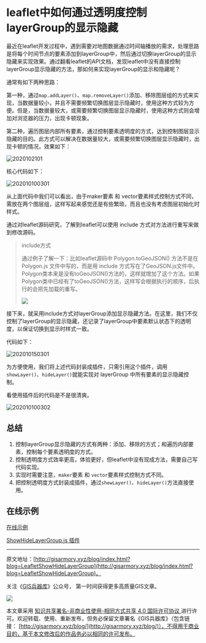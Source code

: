 # leaflet中如何通过透明度控制layerGroup的显示隐藏



最近在leaflet开发过程中，遇到需要对地图数据通过时间轴播放的需求，处理思路是将每个时间节点的要素添加到layerGroup中，然后通过切换layerGroup的显示隐藏来实现效果。通过翻看leaflet的API文档，发现leaflet中没有直接控制layerGroup显示隐藏的方法，那如何来实现layerGroup的显示和隐藏呢？

通常有如下两种思路：

第一种，通过`map.addLayer()`、`map.removeLayer()`添加、移除图层组的方式来实现，当数据量较小，并且不需要频繁切换图层显示隐藏时，使用这种方式较为方便。但是，当数据量较大，或需要频繁切换图层显示隐藏时，使用这种方式则会增加对浏览器的压力，出现卡顿现象。

第二种，遍历图层内部所有要素，通过控制要素透明度的方式，达到控制图层显示隐藏的目的。此方式可以解决在数据量较大，或需要频繁切换图层显示隐藏时，出现卡顿的情况，效果如下：



![2020102101](https://blogimage.gisarmory.xyz/2020102101.gif)



核心代码如下：



![202010100301](http://blogimage.gisarmory.xyz/202010100301.png)

从上面代码中我们可以看出，由于maker要素 和 vector要素样式控制方式不同，需放在两个图层组，这样写起来感觉还是有些繁琐，而且也没有考虑图层初始化时样式。

通过对leaflet源码研究，了解到leaflet可以使用 include 方式对方法进行重写来做到修改源码。

> include方式
>
> 通过例子了解一下：比如leaflet源码中 Polygon.toGeoJSON() 方法不是在 Polygon.js 文件中写的，而是用 include 方式写在了GeoJSON.js文件中。Polygon类本来是没有toGeoJSON()方法的，这样就增加了这个方法。如果Polygon类中已经有了toGeoJSON()方法，这样写会根据执行的顺序，后执行的会把先加载的重写。
>
> ![](http://blogimage.gisarmory.xyz/20200923122649.png)



接下来，就采用include方式对layerGroup添加显示隐藏方法。在这里，我们不仅控制了layerGroup的显示隐藏，还记录了layerGroup中要素默认状态下的透明度，以保证切换到显示时样式一致。

代码如下：

![202010150301](https://blogimage.gisarmory.xyz/202010150301.png)



为方便使用，我们将上述代码封装成插件，只需引用这个插件，调用`showLayer()`、`hideLayer()`就能实现对 layerGroup 中所有要素的显示隐藏控制。

看使用插件后的代码是不是很清爽。

![202010100302](http://blogimage.gisarmory.xyz/202010100302.png)

## 总结

1. 控制layerGroup显示隐藏的方式有两种：添加、移除的方式；和遍历内部要素，控制每个要素透明度的方式。
2. 控制透明度方式效率更高，体验更好，但leaflet中没有现成方法，需要自己写代码实现。
3. 实现时需要注意，`maker`要素 和 `vector`要素样式控制方式不同。
4. 把控制透明度方式封装成插件，通过`showLayer()`、`hideLayer()`方法直接使用。



## 在线示例

[在线示例](http://gisarmory.xyz/blog/index.html?demo=LeafletShowHideLayerGroup)

[ShowHideLayerGroup.js 插件](http://gisarmory.xyz/blog/index.html?source=LeafletShowHideLayerGroup)






* * *

原文地址：[http://gisarmory.xyz/blog/index.html?blog=LeafletShowHideLayerGroup](http://gisarmory.xyz/blog/index.html?blog=LeafletShowHideLayerGroup)。

关注《[GIS兵器库](http://gisarmory.xyz/blog/index.html?blog=wechat)》公众号， 第一时间获得更多高质量GIS文章。

![](http://blogimage.gisarmory.xyz/20200923063756.png)

本文章采用 [知识共享署名-非商业性使用-相同方式共享 4.0 国际许可协议 ](https://creativecommons.org/licenses/by-nc-sa/4.0/deed.zh)进行许可。欢迎转载、使用、重新发布，但务必保留文章署名《GIS兵器库》（包含链接：  [http://gisarmory.xyz/blog/](http://gisarmory.xyz/blog/)），不得用于商业目的，基于本文修改后的作品务必以相同的许可发布。